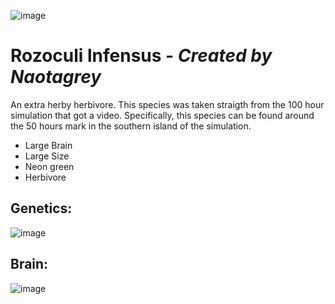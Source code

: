 ![image](https://user-images.githubusercontent.com/12953812/163622232-6e031e4b-253a-4591-a9f6-1294c62625b0.png)
# Rozoculi lnfensus - _Created by Naotagrey_ 
An extra herby herbivore.
This species was taken straigth from the 100 hour simulation that got a video.
Specifically, this species can be found around the 50 hours mark in the southern island of the simulation.

* Large Brain
* Large Size
* Neon green
* Herbivore
## Genetics:
![image](https://user-images.githubusercontent.com/12953812/163622254-2cea6ddc-cc56-4aa8-9491-e68059cf9d0b.png)
## Brain:
![image](https://user-images.githubusercontent.com/12953812/163622321-a87d232c-9543-46c9-a948-c5e9466739ed.png)


